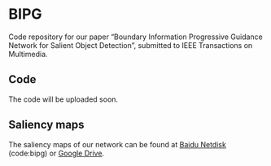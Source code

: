 # BIPG

Code repository for our paper “Boundary Information Progressive Guidance
Network for Salient Object Detection”, submitted to IEEE Transactions on Multimedia.

## Code
The code will be uploaded soon.

## Saliency maps
The saliency maps of our network can be found at [Baidu Netdisk](https://pan.baidu.com/s/1lwk7xPFshcWfhaTj-ZfLVA) (code:bipg) or [Google Drive](https://drive.google.com/file/d/1RFUL_NrHX3_NR0GLj2sTi0R3nNTIyL1F/view?usp=sharing).